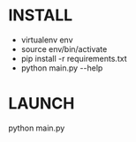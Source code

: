 INSTALL
=======
* virtualenv env
* source env/bin/activate
* pip install -r requirements.txt
* python main.py --help

LAUNCH
======
python main.py
